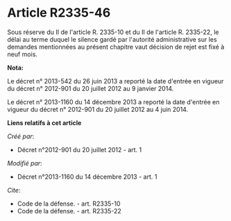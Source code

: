 # Article R2335-46

Sous réserve du II de l'article R. 2335-10 et du II de l'article R. 2335-22, le délai au terme duquel le silence gardé par
l'autorité administrative sur les demandes mentionnées au présent chapitre vaut décision de rejet est fixé à neuf mois.

**Nota:**

Le décret n° 2013-542 du 26 juin 2013 a reporté la date d'entrée en vigueur du décret n° 2012-901 du 20 juillet 2012 au 9
janvier 2014.

Le décret n° 2013-1160 du 14 décembre 2013 a reporté la date d'entrée en vigueur du décret n° 2012-901 du 20 juillet 2012 au
4 juin 2014.

**Liens relatifs à cet article**

_Créé par_:

  - Décret n°2012-901 du 20 juillet 2012 - art. 1

_Modifié par_:

  - Décret n°2013-1160 du 14 décembre 2013 - art. 1

_Cite_:

  - Code de la défense. - art. R2335-10
  - Code de la défense. - art. R2335-22
